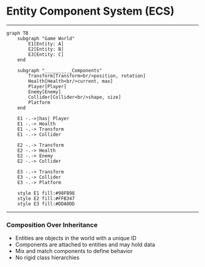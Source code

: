 # Entity Component System (ECS)

---

```mermaid
graph TB
    subgraph "Game World"
        E1[Entity: A]
        E2[Entity: B]
        E3[Entity: C]
    end

    subgraph "__________Components"
        Transform[Transform<br/>position, rotation]
        Health[Health<br/>current, max]
        Player[Player]
        Enemy[Enemy]
        Collider[Collider<br/>shape, size]
        Platform
    end

    E1 -.->|has| Player
    E1 -.-> Health
    E1 -.-> Transform
    E1 -.-> Collider

    E2 -.-> Transform
    E2 -.-> Health
    E2 -.-> Enemy
    E2 -.-> Collider

    E3 -.-> Transform
    E3 -.-> Collider
    E3 -.-> Platform

    style E1 fill:#98FB98
    style E2 fill:#FFB347
    style E3 fill:#DDA0DD
```

---

### Composition Over Inheritance
- Entities are objects in the world with a unique ID
- Components are attached to entities and may hold data
- Mix and match components to define behavior
- No rigid class hierarchies
